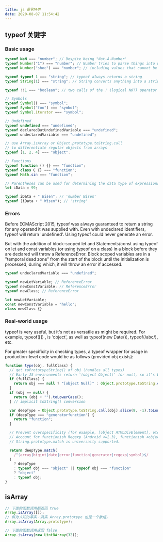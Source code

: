 ```yaml
---
title: js 语言特性
date: 2020-08-07 11:54:42
---
```


## typeof 关键字

### Basic usage

```javascript
typeof NaN === "number"; // Despite being "Not-A-Number"
typeof Number("1") === "number"; // Number tries to parse things into numbers
typeof Number("shoe") === "number"; // including values that cannot be type coerced to a number

typeof typeof 1 === "string"; // typeof always returns a string
typeof String(1) === "string"; // String converts anything into a string, safer than toString

typeof !!1 === "boolean"; // two calls of the ! (logical NOT) operator are equivalent to Boolean()

// Symbols
typeof Symbol() === "symbol";
typeof Symbol("foo") === "symbol";
typeof Symbol.iterator === "symbol";

// Undefined
typeof undefined === "undefined";
typeof declaredButUndefinedVariable === "undefined";
typeof undeclaredVariable === "undefined";

// use Array.isArray or Object.prototype.toString.call
// to differentiate regular objects from arrays
typeof [1, 2, 4] === "object";

// Functions
typeof function () {} === "function";
typeof class C {} === "function";
typeof Math.sin === "function";

// Parentheses can be used for determining the data type of expressions.
let iData = 99;

typeof iData + " Wisen"; // 'number Wisen'
typeof (iData + " Wisen"); // 'string'
```

### Errors

Before ECMAScript 2015, typeof was always guaranteed to return a string for any operand it was supplied with. Even with undeclared identifiers, typeof will return 'undefined'. Using typeof could never generate an error.

But with the addition of block-scoped let and Statements/const using typeof on let and const variables (or using typeof on a class) in a block before they are declared will throw a ReferenceError. Block scoped variables are in a "temporal dead zone" from the start of the block until the initialization is processed, during which, it will throw an error if accessed.

```javascript
typeof undeclaredVariable === "undefined";

typeof newLetVariable; // ReferenceError
typeof newConstVariable; // ReferenceError
typeof newClass; // ReferenceError

let newLetVariable;
const newConstVariable = "hello";
class newClass {}
```

### Real-world usage

typeof is very useful, but it's not as versatile as might be required. For example, typeof([]) , is 'object', as well as typeof(new Date()), typeof(/abc/), etc.

For greater specificity in checking types, a typeof wrapper for usage in production-level code would be as follows (provided obj exists):

```javascript
function type(obj, fullClass) {
  // get toPrototypeString() of obj (handles all types)
  // Early JS environments return '[object Object]' for null, so it's best to directly check for it.
  if (fullClass) {
    return obj === null ? "[object Null]" : Object.prototype.toString.call(obj);
  }
  if (obj == null) {
    return (obj + "").toLowerCase();
  } // implicit toString() conversion

  var deepType = Object.prototype.toString.call(obj).slice(8, -1).toLowerCase();
  if (deepType === "generatorfunction") {
    return "function";
  }

  // Prevent overspecificity (for example, [object HTMLDivElement], etc).
  // Account for functionish Regexp (Android <=2.3), functionish <object> element (Chrome <=57, Firefox <=52), etc.
  // String.prototype.match is universally supported.

  return deepType.match(
    /^(array|bigint|date|error|function|generator|regexp|symbol)$/
  )
    ? deepType
    : typeof obj === "object" || typeof obj === "function"
    ? "object"
    : typeof obj;
}
```

## isArray

```javascript
// 下面的函数调用都返回 true
Array.isArray([]);
// 鲜为人知的事实：其实 Array.prototype 也是一个数组。
Array.isArray(Array.prototype);

// 下面的函数调用返回 false
Array.isArray(new Uint8Array(32));
```
